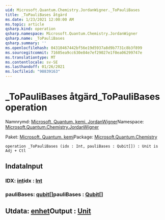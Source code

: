```yaml
---
uid: Microsoft.Quantum.Chemistry.JordanWigner._ToPauliBases
title: _ToPauliBases åtgärd
ms.date: 1/23/2021 12:00:00 AM
ms.topic: article
qsharp.kind: operation
qsharp.namespace: Microsoft.Quantum.Chemistry.JordanWigner
qsharp.name: _ToPauliBases
qsharp.summary: ''
ms.openlocfilehash: 04310467442bf56e19d5937a8d9b7731c8b3f899
ms.sourcegitcommit: 71605ea9cc630e84e7ef29027e1f0ea06299747e
ms.translationtype: MT
ms.contentlocale: sv-SE
ms.lasthandoff: 01/26/2021
ms.locfileid: "98839163"
---
```

# <a name="_topaulibases-operation"></a><span data-ttu-id="06d4c-102">_ToPauliBases åtgärd</span><span class="sxs-lookup"><span data-stu-id="06d4c-102">_ToPauliBases operation</span></span>

<span data-ttu-id="06d4c-103">Namnrymd: [Microsoft. Quantum. kemi. JordanWigner](xref:Microsoft.Quantum.Chemistry.JordanWigner)</span><span class="sxs-lookup"><span data-stu-id="06d4c-103">Namespace: [Microsoft.Quantum.Chemistry.JordanWigner](xref:Microsoft.Quantum.Chemistry.JordanWigner)</span></span>

<span data-ttu-id="06d4c-104">Paket: [Microsoft. Quantum. kemi](https://nuget.org/packages/Microsoft.Quantum.Chemistry)</span><span class="sxs-lookup"><span data-stu-id="06d4c-104">Package: [Microsoft.Quantum.Chemistry](https://nuget.org/packages/Microsoft.Quantum.Chemistry)</span></span>




```qsharp
operation _ToPauliBases (idx : Int, pauliBases : Qubit[]) : Unit is Adj + Ctl
```


## <a name="input"></a><span data-ttu-id="06d4c-105">Indata</span><span class="sxs-lookup"><span data-stu-id="06d4c-105">Input</span></span>

### <a name="idx--int"></a><span data-ttu-id="06d4c-106">IDX: [int](xref:microsoft.quantum.lang-ref.int)</span><span class="sxs-lookup"><span data-stu-id="06d4c-106">idx : [Int](xref:microsoft.quantum.lang-ref.int)</span></span>




### <a name="paulibases--qubit"></a><span data-ttu-id="06d4c-107">pauliBases: [qubit](xref:microsoft.quantum.lang-ref.qubit)[]</span><span class="sxs-lookup"><span data-stu-id="06d4c-107">pauliBases : [Qubit](xref:microsoft.quantum.lang-ref.qubit)[]</span></span>





## <a name="output--unit"></a><span data-ttu-id="06d4c-108">Utdata: [enhet](xref:microsoft.quantum.lang-ref.unit)</span><span class="sxs-lookup"><span data-stu-id="06d4c-108">Output : [Unit](xref:microsoft.quantum.lang-ref.unit)</span></span>

